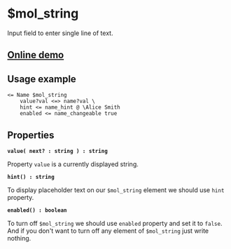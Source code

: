 # $mol_string

Input field to enter single line of text.

## [Online demo](http://eigenmethod.github.io/mol/#demo=mol_string_demo)

## Usage example

```tree
<= Name $mol_string
	value?val <=> name?val \
	hint <= name_hint @ \Alice Smith
	enabled <= name_changeable true
```

## Properties

**`value( next? : string ) : string`**

Property `value` is a currently displayed string.

**`hint() : string`**

To display placeholder text on our `$mol_string` element we should use `hint` property.

**`enabled() : boolean`**

To turn off `$mol_string` we should use `enabled` property and set it to `false`. And if you don't want to turn off any element of `$mol_string` just write nothing.
